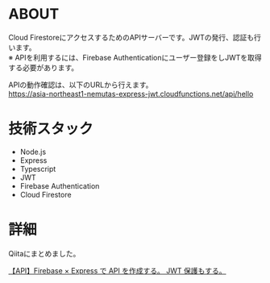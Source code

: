 # ABOUT
Cloud FirestoreにアクセスするためのAPIサーバーです。JWTの発行、認証も行います。<br>
※ APIを利用するには、Firebase Authenticationにユーザー登録をしJWTを取得する必要があります。<br>

APIの動作確認は、以下のURLから行えます。<br>
https://asia-northeast1-nemutas-express-jwt.cloudfunctions.net/api/hello

# 技術スタック
- Node.js
- Express
- Typescript
- JWT
- Firebase Authentication
- Cloud Firestore

# 詳細
Qiitaにまとめました。

[【API】Firebase × Express で API を作成する。 JWT 保護もする。](https://qiita.com/nemutas/items/bc13a81e49d9c67fa4fd)
